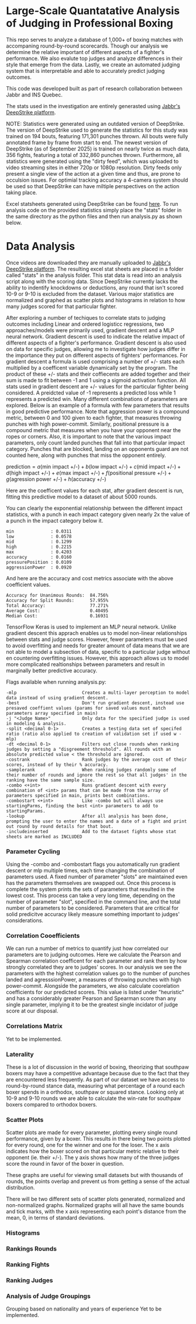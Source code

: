 # Large-Scale Quantatative Analysis of Judging in Professional Boxing

This repo serves to analyze a database of 1,000+ of boxing matches with accompaning round-by-round scorecards. Though our analysis we determine the relative important of different aspects of a fighter's performance. We also evalute top judges and analyze differences in their style that emerge from the data. Lastly, we create an automated judging system that is interpretable and able to accurately predict judging outcomes.

This code was developed built as part of research collaboration between Jabbr and INS Quebec.

The stats used in the investigation are entirely generasted using [Jabbr's DeepStrike platform](https://jabbr.ai/blog/deepstrike-stats-explained).

NOTE: Statistics were generated using an outdated version of DeepStrike. The version of DeepStrike used to generate the statistics for this study was trained on 194 bouts, featuring 171,301 punches thrown. All bouts were fully annotated frame by frame from start to end. The newest version of DeepStrike (as of September 2025) is trained on nearly twice as much data, 356 fights, featuring a total of 332,860 punches thrown. Furthermore, all statistics were generated using the "dirty feed", which was uploaded to video streaming sites in either 720p or 1080p resolution. Dirty feeds only present a single view of the action at a given time and thus, are prone to occulsion issues. For optimial tracking accuracy a 4-camera system should be used so that DeepStrike can have miltiple perspectives on the action taking place.

Excel statsheets generated using DeepStrike can be found [here](https://drive.google.com/drive/folders/1wPaEDpTRJ_LDexz60pMsLhxPB9KFpohu?usp=drive_link). To run analysis code on the provided statistics simply place the "stats" folder in the same directory as the python files and then run analysis.py as shown below.

# Data Analysis
Once videos are downloaded they are manually uploaded to [Jabbr's DeepStrike platform](https://jabbr.ai/deepstrike). The resulting excel stat sheets are placed in a folder called "stats" in the analysis folder. This stat data is read into an analysis script along with the scoring data. Since DeepStrike currently lacks the ability to indentify knockdowns or deductions, any round that isn't scored 10-9 or 9-10 is excluded from the dataset. Various major statistics are normalized and graphed as scatter plots and histograms in relation to how many judges scored for that particular fighter.

After exploring a number of techiques to correlate stats to judging outcomes including Linear and ordered logisticc regressions, two approaches/models were primarily used, gradient descent and a MLP neural network. Gradient descent is used to indicate the relative impact of different aspects of a fighter's performance. Gradient descent is also used on data for specific judges, allowing me to investigate how judges differ in the importance they put on different aspects of fighters' performances. For gradient descent a formula is used comprising a number of +/- stats each multiplied by a coefficent variable dynamically set by the program. The product of these +/- stats and their coffiecents are added together and their sum is made to fit between -1 and 1 using a sigmoid activation function. All stats used in gradient descent are +/- values for the particular fighter being considered. A preidcted value of -1 represents a predicted loss while 1 represents a predicted win. Many different combinations of parameters are explored. Below is an example of a formula with few parameters that results in good predictive performance. Note that aggression power is a compound metric, between 0 and 100 given to each fighter, that measures throwing punches with high power-commit. Similarly, positional pressure is a compound metric that measures when you have your opponent near the ropes or corners. Also, it is important to note that the various impact parameters, only count landed punches that fall into that particular impact category. Punches that are blocked, landing on an opponents guard are not counted here, along with punches that miss the opponent entirely.

prediction$`=a(`$min impact +/-$`)+b(`$low impact +/-$`)+c(`$mid impact +/-$`)+d(`$high impact +/-$`)+e(`$max impact +/-$`)+f(`$positional pressure +/-$`)+g(`$agression power +/-$`)+h(`$accuracy +/-$`)`$

Here are the coefficent values for each stat, after gradient descent is run, fitting this predictive model to a dataset of about 5000 rounds.

You can clearly the exponential relationship between the different impact statistics, with a punch in each impact category given nearly 2x the value of a punch in the impact category below it.

    min              : 0.0311
    low              : 0.0578
    mid              : 0.1299
    high             : 0.2215
    max              : 0.4203
    accuracy         : 0.0160
    pressurePosition : 0.0109
    aggressionPower  : 0.0920

And here are the accuracy and cost metrics associate with the above coefficient values.

    Accuracy for Unanimous Rounds:  84.756%
    Accuracy for Split Rounds:      57.955%
    Total Accuracy:                 77.271%
    Average Cost:                   0.40495
    Median Cost:                    0.16931


TensorFlow Keras is used to implement an MLP neural network. Unlike gradient descent this apprach enables us to model non-linear relationships between stats and judge scores. However, fewer parameters must be used to avoid overfitting and needs for greater amount of data means that we are not able to model a subsection of data, specific to a particular judge without en countering overfitting issues. However, this approach allows us to model more complicated realtionships between parameters and result in marginally better predictive accuracy.

Flags available when running analysis.py:

    -mlp                         Creates a multi-layer perception to model data instead of using gradient descent.
    -best                        Don't run gradient descent, instead use presaved coeffient values (params for saved values must match parameters array specified in main)
    -j "<Judge Name>"            Only data for the specified judge is used in modeling & analysis.
    -split <decimal 0-1>         Creates a testing data set of specifed ratio (ratio also applied to creation of validation set if used w -mlp)
    -dt <decimal 0-1>            Filters out close rounds when ranking judges by setting a "disgreement threshold". All rounds with an absolute predicted value < the threshold are ignored.
    -costrank                    Rank judges by the average cost of their scores, instead of by their % accuracy.
    -samplerank                  When ranking judges randomly some of their number of rounds and ignore the rest so that all judges' in the ranking have the same sample size.
    -combo <+int>                Runs gradient descent with every combination of <int> params that can be made from the array of parameters specified in main, prints best combinations.
    -combostart <+int>           Like -combo but will always use startingParms, finding the best <int> parameters to add to startingParams.
    -lookup                      After all analysis has been done, prompting the user to enter the names and a date of a fight and print out round by round details for that bout.
    -includeinserted             Add to the dataset fights whose stat sheets are marked as INCLUDED


### Parameter Cycling
Using the -combo and -combostart flags you automatically run gradient descent or mlp multiple times, each time changing the combination of parameters used. A fixed number of parameter "slots" are maintained even has the parameters themselves are swapped out. Once this process is complete the system prints the sets of parameters that resulted in the lowest cost. This process can take a very long time, depending on the number of parameter "slot", specified in the command line, and the total number of parameters to be considered. Parameters that are critical for solid predicitve accuracy likely measure something important to judges' considerations.


### Correlation Cooefficients
We can run a number of metrics to quantify just how correlated our parameters are to judging outcomes. Here we calculate the Pearson and Spearman correlation coefficent for each parameter and rank them by how strongly correlated they are to judges' scores. In our analysis we see the parameters with the highest correlation values go to the number of punches landed and agresssionPower, a measures of throwing punches with high power-commit. Alongside the parameters, we also calculate coorelation coefficients for our predicted scores. This value is listed under "heuristic" and has a considerably greater Pearson and Spearman score than any single parameter, implying it to be the greatest single incidator of judge score at our disposal.


### Correlations Matrix
Yet to be implemented.


### Laterality
These is a lot of discussion in the world of boxing, theorizing that southpaw boxers may have a competitive advantage because due to the fact that they are encountered less frequently. As part of our dataset we have access to round-by-round stance data, measuring what percentage of a round each boxer spends in a orthodox, southpaw or squared stance. Looking only at 10-9 and 9-10 rounds we are able to calculate the win-rate for southpaw boxers compared to orthodox boxers.


### Scatter Plots
Scatter plots are made for every parameter, plotting every single round performance, given by a boxer. This results in there being two points plotted for every round, one for the winner and one for the loser. The x axis indicates how the boxer scored on that particular metric relative to their opponent (ie. their +/-). The y axis shows how many of the three judges score the round in favor of the boxer in question.

These graphs are useful for viewing small datasets but with thousands of rounds, the points overlap and prevent us from getting a sense of the actual distribution.

There will be two different sets of scatter plots generated, normalized and non-normalized graphs. Normalized graphs will all have the same bounds and tick marks, with the x axis representing each point's distance from the mean, 0, in terms of standard deviations.

### Histograms


### Rankings Rounds


### Ranking Fights


### Ranking Judges


### Analysis of Judge Groupings
Grouping based on nationality and years of experience
Yet to be implemented.
